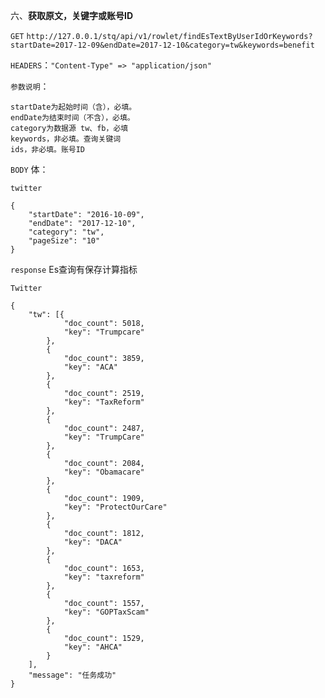 六、**获取原文，关键字或账号ID**

`GET` `http://127.0.0.1/stq/api/v1/rowlet/findEsTextByUserIdOrKeywords?startDate=2017-12-09&endDate=2017-12-10&category=tw&keywords=benefit`

`HEADERS`：`"Content-Type" => "application/json"`

`参数说明`：

```
startDate为起始时间（含），必填。
endDate为结束时间（不含），必填。
category为数据源 tw、fb，必填
keywords，非必填。查询关键词
ids，非必填。账号ID
```

`BODY` 体：

```
twitter

{
	"startDate": "2016-10-09",
	"endDate": "2017-12-10",
	"category": "tw",
	"pageSize": "10"
}

```

`response` Es查询有保存计算指标

`Twitter`

```
{
	"tw": [{
			"doc_count": 5018,
			"key": "Trumpcare"
		},
		{
			"doc_count": 3859,
			"key": "ACA"
		},
		{
			"doc_count": 2519,
			"key": "TaxReform"
		},
		{
			"doc_count": 2487,
			"key": "TrumpCare"
		},
		{
			"doc_count": 2084,
			"key": "Obamacare"
		},
		{
			"doc_count": 1909,
			"key": "ProtectOurCare"
		},
		{
			"doc_count": 1812,
			"key": "DACA"
		},
		{
			"doc_count": 1653,
			"key": "taxreform"
		},
		{
			"doc_count": 1557,
			"key": "GOPTaxScam"
		},
		{
			"doc_count": 1529,
			"key": "AHCA"
		}
	],
	"message": "任务成功"
}
```



